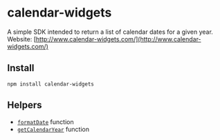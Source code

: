 # calendar-widgets

A simple SDK intended to return a list of calendar dates for a given year. Website: [http://www.calendar-widgets.com/](http://www.calendar-widgets.com/)

## Install  

```shell
npm install calendar-widgets
```

## Helpers  

- [`formatDate`](https://calendar-widgets.com/helpers/formatDate) function
- [`getCalendarYear`](https://calendar-widgets.com/helpers/getCalendarYear) function